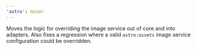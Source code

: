 ```yaml
---
'astro': minor
---
```


Moves the logic for overriding the image service out of core and into adapters. Also fixes a regression where a valid `astro:assets` image service configuration could be overridden.
